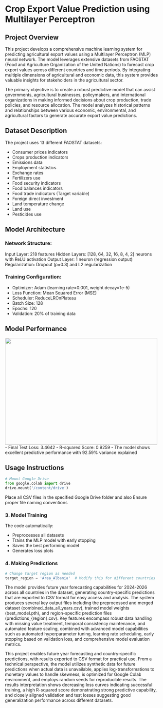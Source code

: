 # Crop Export Value Prediction using Multilayer Perceptron

## Project Overview

This project develops a comprehensive machine learning system for predicting agricultural export values using a Multilayer Perceptron (MLP) neural network. The model leverages extensive datasets from FAOSTAT (Food and Agriculture Organization of the United Nations) to forecast crop export values across different countries and time periods. By integrating multiple dimensions of agricultural and economic data, this system provides valuable insights for stakeholders in the agricultural sector.

The primary objective is to create a robust predictive model that can assist governments, agricultural businesses, policymakers, and international organizations in making informed decisions about crop production, trade policies, and resource allocation. The model analyzes historical patterns and relationships between various economic, environmental, and agricultural factors to generate accurate export value predictions.

## Dataset Description

The project uses 13 different FAOSTAT datasets:
- Consumer prices indicators
- Crops production indicators
- Emissions data
- Employment statistics
- Exchange rates
- Fertilizers use
- Food security indicators
- Food balances indicators
- Food trade indicators (Target variable)
- Foreign direct investment
- Land temperature change
- Land use
- Pesticides use

## Model Architecture

### Network Structure:
 Input Layer: 218 features
 Hidden Layers: [128, 64, 32, 16, 8, 4, 2] neurons with ReLU activation
 Output Layer: 1 neuron (regression output)
 Regularization: Dropout (p=0.3) and L2 regularization

### Training Configuration:
- Optimizer: Adam (learning rate=0.001, weight decay=1e-5)
- Loss Function: Mean Squared Error (MSE)
- Scheduler: ReduceLROnPlateau
- Batch Size: 128
- Epochs: 120
- Validation: 20% of training data

## Model Performance
<img src="content/data/output/Training-loss.jpg" width="500" height="350"/>
- Final Test Loss: 3.4642
- R-squared Score: 0.9259
- The model shows excellent predictive performance with 92.59% variance explained

## Usage Instructions

```python
# Mount Google Drive
from google.colab import drive
drive.mount('/content/drive')
```
Place all CSV files in the specified Google Drive folder and also Ensure proper file naming conventions

### 3. Model Training

The code automatically:
- Preprocesses all datasets
- Trains the MLP model with early stopping
- Saves the best performing model
- Generates loss plots

### 4. Making Predictions

```python
# Change target region as needed
target_region = 'Area_Albania'  # Modify this for different countries
```
The model provides future year forecasting capabilities for 2024-2026 across all countries in the dataset, generating country-specific predictions that are exported to CSV format for easy access and analysis. The system produces several key output files including the preprocessed and merged dataset (combined_data_all_years.csv), trained model weights (best_model.pth), and region-specific prediction files (predictions_{region}.csv). Key features encompass robust data handling with missing value treatment, temporal consistency maintenance, and automated feature scaling, combined with advanced model capabilities such as automated hyperparameter tuning, learning rate scheduling, early stopping based on validation loss, and comprehensive model evaluation metrics.


This project enables future year forecasting and country-specific predictions, with results exported to CSV format for practical use. From a technical perspective, the model utilizes synthetic data for future predictions when actual data is unavailable, applies log-transformations to monetary values to handle skewness, is optimized for Google Colab environment, and employs random seeds for reproducible results. The results interpretation shows decreasing loss curves indicating successful training, a high R-squared score demonstrating strong predictive capability, and closely aligned validation and test losses suggesting good generalization performance across different datasets.

